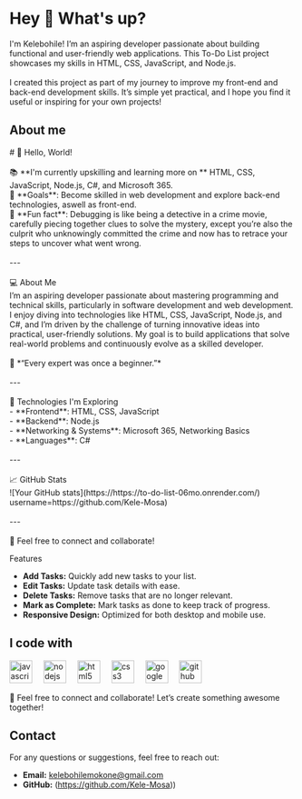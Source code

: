 <h1 align="left">Hey 👋 What's up?</h1>



<p align="left">I'm Kelebohile! I’m an aspiring developer passionate about building functional and user-friendly web applications. This To-Do List project showcases my skills in HTML, CSS, JavaScript, and Node.js.<br><br>I created this project as part of my journey to improve my front-end and back-end development skills. It’s simple yet practical, and I hope you find it useful or inspiring for your own projects!</p>


<h2 align="left">About me</h2>

<p align="left"># 👋 Hello, World!  <br><br>📚 **I'm currently upskilling and learning more on ** HTML, CSS, JavaScript, Node.js, C#, and Microsoft 365.  <br>🎯 **Goals**: Become skilled in web development and explore back-end technologies, aswell as front-end.  <br>🎲 **Fun fact**: Debugging is like being a detective in a crime movie, carefully piecing together clues to solve the mystery, except you’re also the culprit who unknowingly committed the crime and now has to retrace your steps to uncover what went wrong.  <br><br>---<br><br>
 💻 About Me  <br>I’m an aspiring developer passionate about mastering programming and technical skills, particularly in software development and web development. I enjoy diving into technologies like HTML, CSS, JavaScript, Node.js, and C#, and I’m driven by the challenge of turning innovative ideas into practical, user-friendly solutions. My goal is to build applications that solve real-world problems and continuously evolve as a skilled developer.  <br><br>🌟 *“Every expert was once a beginner.”*  <br><br>---<br><br>
🚀 Technologies I'm Exploring  <br>- **Frontend**: HTML, CSS, JavaScript  <br>- **Backend**: Node.js  <br>- **Networking & Systems**: Microsoft 365, Networking Basics  <br>- **Languages**: C#  <br><br>---<br><br>
📈 GitHub Stats  <br>![Your GitHub stats](https://https://to-do-list-06mo.onrender.com/)  <br>username=https://github.com/Kele-Mosa)  <br><br>---<br><br>🌟 Feel free to connect and collaborate!</p>

 Features

- **Add Tasks:** Quickly add new tasks to your list.
- **Edit Tasks:** Update task details with ease.
- **Delete Tasks:** Remove tasks that are no longer relevant.
- **Mark as Complete:** Mark tasks as done to keep track of progress.
- **Responsive Design:** Optimized for both desktop and mobile use.


<h2 align="left">I code with</h2>



<div align="left">
  <img src="https://cdn.jsdelivr.net/gh/devicons/devicon/icons/javascript/javascript-original.svg" height="40" alt="javascript logo"  />
  <img width="12" />
  <img src="https://cdn.jsdelivr.net/gh/devicons/devicon/icons/nodejs/nodejs-original.svg" height="40" alt="nodejs logo"  />
  <img width="12" />
  <img src="https://cdn.jsdelivr.net/gh/devicons/devicon/icons/html5/html5-original.svg" height="40" alt="html5 logo"  />
  <img width="12" />
  <img src="https://cdn.jsdelivr.net/gh/devicons/devicon/icons/css3/css3-original.svg" height="40" alt="css3 logo"  />
  <img width="12" />
  <img src="https://cdn.jsdelivr.net/gh/devicons/devicon/icons/google/google-original.svg" height="40" alt="google logo"  />
  <img width="12" />
  <img src="https://cdn.jsdelivr.net/gh/devicons/devicon/icons/github/github-original.svg" height="40" alt="github logo"  />
</div>


🌟 Feel free to connect and collaborate! Let’s create something awesome together!  

## Contact

For any questions or suggestions, feel free to reach out:
- **Email:** kelebohilemokone@gmail.com
- **GitHub:** (https://github.com/Kele-Mosa))
